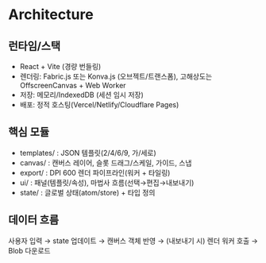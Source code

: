 # Architecture

## 런타임/스택
- React + Vite (경량 번들링)
- 렌더링: Fabric.js 또는 Konva.js (오브젝트/트랜스폼), 고해상도는 OffscreenCanvas + Web Worker
- 저장: 메모리/IndexedDB (세션 임시 저장)
- 배포: 정적 호스팅(Vercel/Netlify/Cloudflare Pages)

## 핵심 모듈
- templates/ : JSON 템플릿(2/4/6/9, 가/세로)
- canvas/ : 캔버스 레이어, 슬롯 드래그/스케일, 가이드, 스냅
- export/ : DPI 600 렌더 파이프라인(워커 + 타일링)
- ui/ : 패널(템플릿/속성), 마법사 흐름(선택→편집→내보내기)
- state/ : 글로벌 상태(atom/store) + 타입 정의

## 데이터 흐름
사용자 입력 → state 업데이트 → 캔버스 객체 반영 → (내보내기 시) 렌더 워커 호출 → Blob 다운로드